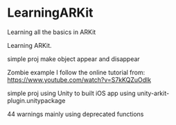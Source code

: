 # LearningARKit
Learning all the basics in ARKit

Learning ARKit. 

  simple proj make object appear and disappear


Zombie example I follow the online tutorial from: https://www.youtube.com/watch?v=S7kKQZuOdlk 

  simple proj using Unity to built iOS app using unity-arkit-plugin.unitypackage
  
  44 warnings mainly using deprecated functions
